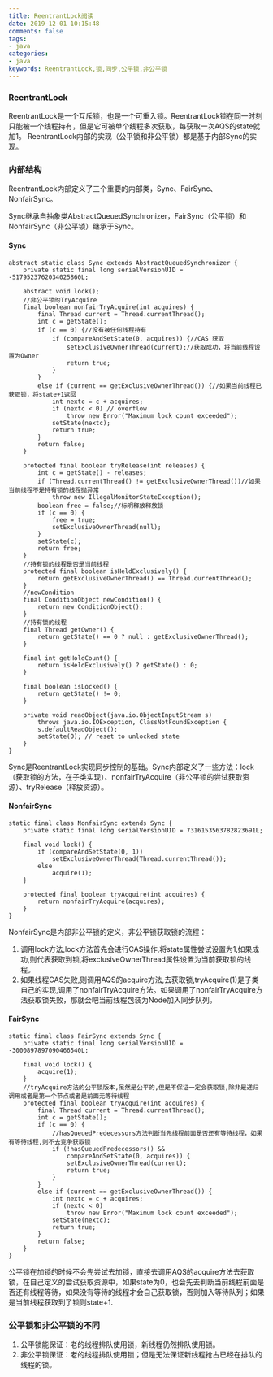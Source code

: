 ```yaml
---
title: ReentrantLock阅读 
date: 2019-12-01 10:15:48
comments: false
tags: 
- java
categories: 
- java
keywords: ReentrantLock,锁,同步,公平锁,非公平锁
---
```


### ReentrantLock

ReentrantLock是一个互斥锁，也是一个可重入锁。ReentrantLock锁在同一时刻只能被一个线程持有，但是它可被单个线程多次获取，每获取一次AQS的state就加1。
ReentrantLock内部的实现（公平锁和非公平锁）都是基于内部Sync的实现。

### 内部结构

ReentrantLock内部定义了三个重要的内部类，Sync、FairSync、NonfairSync。

Sync继承自抽象类AbstractQueuedSynchronizer，FairSync（公平锁）和 NonfairSync（非公平锁）继承于Sync。

#### Sync

```
abstract static class Sync extends AbstractQueuedSynchronizer {
    private static final long serialVersionUID = -5179523762034025860L;

    abstract void lock();
    //非公平锁的TryAcquire
    final boolean nonfairTryAcquire(int acquires) {
        final Thread current = Thread.currentThread();
        int c = getState();
        if (c == 0) {//没有被任何线程持有
            if (compareAndSetState(0, acquires)) {//CAS 获取
                setExclusiveOwnerThread(current);//获取成功，将当前线程设置为Owner
                return true;
            }
        }
        else if (current == getExclusiveOwnerThread()) {//如果当前线程已获取锁，将state+1返回
            int nextc = c + acquires;
            if (nextc < 0) // overflow
                throw new Error("Maximum lock count exceeded");
            setState(nextc);
            return true;
        }
        return false;
    }

    protected final boolean tryRelease(int releases) {
        int c = getState() - releases;
        if (Thread.currentThread() != getExclusiveOwnerThread())//如果当前线程不是持有锁的线程抛异常
            throw new IllegalMonitorStateException();
        boolean free = false;//标明释放释放锁
        if (c == 0) {
            free = true;
            setExclusiveOwnerThread(null);
        }
        setState(c);
        return free;
    }
    //持有锁的线程是否是当前线程
    protected final boolean isHeldExclusively() {
        return getExclusiveOwnerThread() == Thread.currentThread();
    }
    //newCondition
    final ConditionObject newCondition() {
        return new ConditionObject();
    }
    //持有锁的线程
    final Thread getOwner() {
        return getState() == 0 ? null : getExclusiveOwnerThread();
    }

    final int getHoldCount() {
        return isHeldExclusively() ? getState() : 0;
    }

    final boolean isLocked() {
        return getState() != 0;
    }

    private void readObject(java.io.ObjectInputStream s)
        throws java.io.IOException, ClassNotFoundException {
        s.defaultReadObject();
        setState(0); // reset to unlocked state
    }
}
```

Sync是ReentrantLock实现同步控制的基础。Sync内部定义了一些方法：lock（获取锁的方法，在子类实现）、nonfairTryAcquire（非公平锁的尝试获取资源）、tryRelease（释放资源）。

#### NonfairSync

```
static final class NonfairSync extends Sync {
    private static final long serialVersionUID = 7316153563782823691L;
    
    final void lock() {
        if (compareAndSetState(0, 1))
            setExclusiveOwnerThread(Thread.currentThread());
        else
            acquire(1);
    }
    
    protected final boolean tryAcquire(int acquires) {
        return nonfairTryAcquire(acquires);
    }
}
```

NonfairSync是内部非公平锁的定义，非公平锁获取锁的流程：

1. 调用lock方法,lock方法首先会进行CAS操作,将state属性尝试设置为1,如果成功,则代表获取到锁,将exclusiveOwnerThread属性设置为当前获取锁的线程。
2. 如果线程CAS失败,则调用AQS的acquire方法,去获取锁,tryAcquire(1)是子类自己的实现,调用了nonfairTryAcquire方法。如果调用了nonfairTryAcquire方法获取锁失败，那就会吧当前线程包装为Node加入同步队列。
   
#### FairSync 

```
static final class FairSync extends Sync {
    private static final long serialVersionUID = -3000897897090466540L;

    final void lock() {
        acquire(1);
    }
    //tryAcquire方法的公平锁版本,虽然是公平的,但是不保证一定会获取锁,除非是递归调用或者是第一个节点或者是前面无等待线程
    protected final boolean tryAcquire(int acquires) {
        final Thread current = Thread.currentThread();
        int c = getState();
        if (c == 0) {
            //hasQueuedPredecessors方法判断当先线程前面是否还有等待线程，如果有等待线程,则不去竞争获取锁
            if (!hasQueuedPredecessors() &&
                compareAndSetState(0, acquires)) {
                setExclusiveOwnerThread(current);
                return true;
            }
        }
        else if (current == getExclusiveOwnerThread()) {
            int nextc = c + acquires;
            if (nextc < 0)
                throw new Error("Maximum lock count exceeded");
            setState(nextc);
            return true;
        }
        return false;
    }
}
```
公平锁在加锁的时候不会先尝试去加锁，直接去调用AQS的acquire方法去获取锁，在自己定义的尝试获取资源中，如果state为0，也会先去判断当前线程前面是否还有线程等待，如果没有等待的线程才会自己获取锁，否则加入等待队列；如果是当前线程获取到了锁则state+1.

### 公平锁和非公平锁的不同

1. 公平锁能保证：老的线程排队使用锁，新线程仍然排队使用锁。 
2. 非公平锁保证：老的线程排队使用锁；但是无法保证新线程抢占已经在排队的线程的锁。